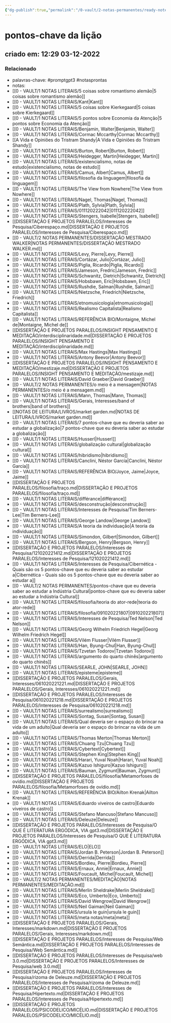 ```yaml
---
{"dg-publish":true,"permalink":"/0-vault/2-notas-permanentes/ready-notes/","tags":["permanente","promptgpt3","notasprontas"],"dgHomeLink":true,"dgShowLocalGraph":true,"dgShowFileTree":true,"dgEnableSearch":true}
---
```


# pontos-chave da lição
## criado em: 12:29 03-12-2022

### Relacionado
- palavras-chave: #promptgpt3 #notasprontas 
- notas: 
- [[0 - VAULT/1 NOTAS LITERAIS/5 coisas sobre romantismo alemão\|5 coisas sobre romantismo alemão]]
- [[0 - VAULT/1 NOTAS LITERAIS/Kant\|Kant]]
- [[0 - VAULT/1 NOTAS LITERAIS/5 coisas sobre Kierkegaard\|5 coisas sobre Kierkegaard]]
- [[0 - VAULT/1 NOTAS LITERAIS/5 pontos sobre Economia da Atenção\|5 pontos sobre Economia da Atenção]]
- [[0 - VAULT/1 NOTAS LITERAIS/Benjamin, Walter\|Benjamin, Walter]]
- [[0 - VAULT/1 NOTAS LITERAIS/Cormac Mccarthy\|Cormac Mccarthy]]
- [[A Vida e Opiniões do Tristram Shandy\|A Vida e Opiniões do Tristram Shandy]]
- [[0 - VAULT/1 NOTAS LITERAIS/Burton, Robert\|Burton, Robert]]
- [[0 - VAULT/1 NOTAS LITERAIS/Heidegger, Martin\|Heidegger, Martin]]
- [[0 - VAULT/1 NOTAS LITERAIS/existencialismo, notas de estudo\|existencialismo, notas de estudo]]
- [[0 - VAULT/1 NOTAS LITERAIS/Camus, Albert\|Camus, Albert]]
- [[0 - VAULT/1 NOTAS LITERAIS/filosofia da linguagem\|filosofia da linguagem]]
- [[0 - VAULT/1 NOTAS LITERAIS/The View from Nowhere\|The View from Nowhere]]
- [[0 - VAULT/1 NOTAS LITERAIS/Nagel, Thomas\|Nagel, Thomas]]
- [[0 - VAULT/1 NOTAS LITERAIS/Plath, Sylvia\|Plath, Sylvia]]
- [[0 - VAULT/1 NOTAS LITERAIS/011120222042\|011120222042]]
- [[0 - VAULT/1 NOTAS LITERAIS/Stengers, Isabelle\|Stengers, Isabelle]]
- [[DISSERTAÇÃO E PROJETOS PARALELOS/Interesses de Pesquisa/Ciberespaço.md\|DISSERTAÇÃO E PROJETOS PARALELOS/Interesses de Pesquisa/Ciberespaço.md]]
- [[0 - VAULT/2 NOTAS PERMANENTES/DISSERTAÇÃO MESTRADO WALKER\|NOTAS PERMANENTES/DISSERTAÇÃO MESTRADO WALKER.md]]
- [[0 - VAULT/1 NOTAS LITERAIS/Levy, Pierre\|Levy, Pierre]]
- [[0 - VAULT/1 NOTAS LITERAIS/Cortázar, Julio\|Cortázar, Julio]]
- [[0 - VAULT/1 NOTAS LITERAIS/Piglia, Ricardo\|Piglia, Ricardo]]
- [[0 - VAULT/1 NOTAS LITERAIS/Jameson, Fredric\|Jameson, Fredric]]
- [[0 - VAULT/1 NOTAS LITERAIS/Schwanitz, Dietrich\|Schwanitz, Dietrich]]
- [[0 - VAULT/1 NOTAS LITERAIS/Hobsbawn, Eric\|Hobsbawn, Eric]]
- [[0 - VAULT/1 NOTAS LITERAIS/Rushdie, Salman\|Rushdie, Salman]]
- [[0 - VAULT/1 NOTAS LITERAIS/Nietzsche, Friedrich\|Nietzsche, Friedrich]]
- [[0 - VAULT/1 NOTAS LITERAIS/etnomusicologia\|etnomusicologia]]
- [[0 - VAULT/1 NOTAS LITERAIS/Realismo Capitalista\|Realismo Capitalista]]
- [[0 - VAULT/1 NOTAS LITERAIS/REFERÊNCIA BIO/Montaigne, Michel de\|Montaigne, Michel de]]
- [[DISSERTAÇÃO E PROJETOS PARALELOS/INSIGHT PENSAMENTO E MEDITAÇÃO/interdisciplinaridade.md\|DISSERTAÇÃO E PROJETOS PARALELOS/INSIGHT PENSAMENTO E MEDITAÇÃO/interdisciplinaridade.md]]
- [[0 - VAULT/1 NOTAS LITERAIS/Max Hastings\|Max Hastings]]
- [[0 - VAULT/1 NOTAS LITERAIS/Antony Beevor\|Antony Beevor]]
- [[DISSERTAÇÃO E PROJETOS PARALELOS/INSIGHT PENSAMENTO E MEDITAÇÃO/mestizaje.md\|DISSERTAÇÃO E PROJETOS PARALELOS/INSIGHT PENSAMENTO E MEDITAÇÃO/mestizaje.md]]
- [[0 - VAULT/1 NOTAS LITERAIS/David Graeber\|David Graeber]]
- [[0 - VAULT/2 NOTAS PERMANENTES/o meio é a mensagem\|NOTAS PERMANENTES/o meio é a mensagem.md]]
- [[0 - VAULT/1 NOTAS LITERAIS/Mann, Thomas\|Mann, Thomas]]
- [[0 - VAULT/1 NOTAS LITERAIS/Gerais, Interesses/band of brothers\|band of brothers]]
- [[NOTAS DE LEITURA/LIVROS/market garden.md\|NOTAS DE LEITURA/LIVROS/market garden.md]]
- [[0 - VAULT/1 NOTAS LITERAIS/7 pontos-chave que eu deveria saber ao estudar a globalização\|7 pontos-chave que eu deveria saber ao estudar a globalização]]
- [[0 - VAULT/1 NOTAS LITERAIS/Husserl\|Husserl]]
- [[0 - VAULT/1 NOTAS LITERAIS/globalização cultural\|globalização cultural]]
- [[0 - VAULT/1 NOTAS LITERAIS/hibridismo\|hibridismo]]
- [[0 - VAULT/1 NOTAS LITERAIS/Canclini, Néstor García\|Canclini, Néstor García]]
- [[0 - VAULT/1 NOTAS LITERAIS/REFERÊNCIA BIO/Joyce, Jaime\|Joyce, Jaime]]
- [[DISSERTAÇÃO E PROJETOS PARALELOS/filosofia/traço.md\|DISSERTAÇÃO E PROJETOS PARALELOS/filosofia/traço.md]]
- [[0 - VAULT/1 NOTAS LITERAIS/différance\|différance]]
- [[0 - VAULT/1 NOTAS LITERAIS/desconstrução\|desconstrução]]
- [[0 - VAULT/1 NOTAS LITERAIS/Interesses de Pesquisa/Tim Berners-Lee\|Tim Berners-Lee]]
- [[0 - VAULT/1 NOTAS LITERAIS/George Landow\|George Landow]]
- [[0 - VAULT/1 NOTAS LITERAIS/A teoria da individuação\|A teoria da individuação]]
- [[0 - VAULT/1 NOTAS LITERAIS/Simondon, Gilbert\|Simondon, Gilbert]]
- [[0 - VAULT/1 NOTAS LITERAIS/Bergson, Henry\|Bergson, Henry]]
- [[DISSERTAÇÃO E PROJETOS PARALELOS/Interesses de Pesquisa/121020221412.md\|DISSERTAÇÃO E PROJETOS PARALELOS/Interesses de Pesquisa/121020221412.md]]
- [[0 - VAULT/1 NOTAS LITERAIS/Interesses de Pesquisa/Cibernética -  Quais são os 5 pontos-chave que eu deveria saber ao estudar a\|Cibernética -  Quais são os 5 pontos-chave que eu deveria saber ao estudar a]]
- [[0 - VAULT/2 NOTAS PERMANENTES/pontos-chave que eu deveria saber ao estudar a Indústria Cultural\|pontos-chave que eu deveria saber ao estudar a Indústria Cultural]]
- [[0 - VAULT/1 NOTAS LITERAIS/filosofia/teoria do ator-rede\|teoria do ator-rede]]
- [[0 - VAULT/1 NOTAS LITERAIS/filosofia/091020221807\|091020221807]]
- [[0 - VAULT/1 NOTAS LITERAIS/Interesses de Pesquisa/Ted Nelson\|Ted Nelson]]
- [[0 - VAULT/1 NOTAS LITERAIS/Georg Wilhelm Friedrich Hegel\|Georg Wilhelm Friedrich Hegel]]
- [[0 - VAULT/1 NOTAS LITERAIS/Vilém Flusser\|Vilém Flusser]]
- [[0 - VAULT/1 NOTAS LITERAIS/Han, Byung-Chul\|Han, Byung-Chul]]
- [[0 - VAULT/1 NOTAS LITERAIS/Tzvetan Todorov\|Tzvetan Todorov]]
- [[0 - VAULT/1 NOTAS LITERAIS/argumento do quarto chinês\|argumento do quarto chinês]]
- [[0 - VAULT/1 NOTAS LITERAIS/SEARLE, JOHN\|SEARLE, JOHN]]
- [[0 - VAULT/1 NOTAS LITERAIS/episteme\|episteme]]
- [[DISSERTAÇÃO E PROJETOS PARALELOS/Gerais, Interesses/061020221221.md\|DISSERTAÇÃO E PROJETOS PARALELOS/Gerais, Interesses/061020221221.md]]
- [[DISSERTAÇÃO E PROJETOS PARALELOS/Interesses de Pesquisa/061020221218.md\|DISSERTAÇÃO E PROJETOS PARALELOS/Interesses de Pesquisa/061020221218.md]]
- [[0 - VAULT/1 NOTAS LITERAIS/surrealismo\|surrealismo]]
- [[0 - VAULT/1 NOTAS LITERAIS/Sontag, Susan\|Sontag, Susan]]
- [[0 - VAULT/1 NOTAS LITERAIS/Qual deveria ser o espaço do brincar na vida de um adulto\|Qual deveria ser o espaço do brincar na vida de um adulto]]
- [[0 - VAULT/1 NOTAS LITERAIS/Thomas Merton\|Thomas Merton]]
- [[0 - VAULT/1 NOTAS LITERAIS/Chuang Tzu\|Chuang Tzu]]
- [[0 - VAULT/1 NOTAS LITERAIS/Cybertext\|Cybertext]]
- [[0 - VAULT/1 NOTAS LITERAIS/Stephen King\|Stephen King]]
- [[0 - VAULT/1 NOTAS LITERAIS/Harari, Yuval Noah\|Harari, Yuval Noah]]
- [[0 - VAULT/1 NOTAS LITERAIS/Kazuo Ishiguro\|Kazuo Ishiguro]]
- [[0 - VAULT/1 NOTAS LITERAIS/Bauman, Zygmunt\|Bauman, Zygmunt]]
- [[DISSERTAÇÃO E PROJETOS PARALELOS/filosofia/Metamorfoses de ovídio.md\|DISSERTAÇÃO E PROJETOS PARALELOS/filosofia/Metamorfoses de ovídio.md]]
- [[0 - VAULT/1 NOTAS LITERAIS/REFERÊNCIA BIO/Ailton Krenak\|Ailton Krenak]]
- [[0 - VAULT/1 NOTAS LITERAIS/Eduardo viveiros de castro\|Eduardo viveiros de castro]]
- [[0 - VAULT/1 NOTAS LITERAIS/Stefano Mancuso\|Stefano Mancuso]]
- [[0 - VAULT/1 NOTAS LITERAIS/Deleuze\|Deleuze]]
- [[DISSERTAÇÃO E PROJETOS PARALELOS/Interesses de Pesquisa/O QUE É LITERATURA ERGÓDICA, VIA gpt3.md\|DISSERTAÇÃO E PROJETOS PARALELOS/Interesses de Pesquisa/O QUE É LITERATURA ERGÓDICA, VIA gpt3.md]]
- [[0 - VAULT/1 NOTAS LITERAIS/ELO\|ELO]]
- [[0 - VAULT/1 NOTAS LITERAIS/Jordan B. Peterson\|Jordan B. Peterson]]
- [[0 - VAULT/1 NOTAS LITERAIS/Derrida\|Derrida]]
- [[0 - VAULT/1 NOTAS LITERAIS/Bordieu, Pierre\|Bordieu, Pierre]]
- [[0 - VAULT/1 NOTAS LITERAIS/Ernaux, Annie\|Ernaux, Annie]]
- [[0 - VAULT/1 NOTAS LITERAIS/Foucault, Michel\|Foucault, Michel]]
- [[0 - VAULT/2 NOTAS PERMANENTES/MEDITAÇÃO\|NOTAS PERMANENTES/MEDITAÇÃO.md]]
- [[0 - VAULT/1 NOTAS LITERAIS/Merlin Sheldrake\|Merlin Sheldrake]]
- [[0 - VAULT/1 NOTAS LITERAIS/Eco, Umberto\|Eco, Umberto]]
- [[0 - VAULT/1 NOTAS LITERAIS/David Wengrow\|David Wengrow]]
- [[0 - VAULT/1 NOTAS LITERAIS/Neil Gaiman\|Neil Gaiman]]
- [[0 - VAULT/1 NOTAS LITERAIS/ursula le guin\|ursula le guin]]
- [[0 - VAULT/1 NOTAS LITERAIS/meta notas/meta\|meta]]
- [[DISSERTAÇÃO E PROJETOS PARALELOS/Gerais, Interesses/markdown.md\|DISSERTAÇÃO E PROJETOS PARALELOS/Gerais, Interesses/markdown.md]]
- [[DISSERTAÇÃO E PROJETOS PARALELOS/Interesses de Pesquisa/Web Semântica.md\|DISSERTAÇÃO E PROJETOS PARALELOS/Interesses de Pesquisa/Web Semântica.md]]
- [[DISSERTAÇÃO E PROJETOS PARALELOS/Interesses de Pesquisa/web 3.0.md\|DISSERTAÇÃO E PROJETOS PARALELOS/Interesses de Pesquisa/web 3.0.md]]
- [[DISSERTAÇÃO E PROJETOS PARALELOS/Interesses de Pesquisa/rizoma de Deleuze.md\|DISSERTAÇÃO E PROJETOS PARALELOS/Interesses de Pesquisa/rizoma de Deleuze.md]]
- [[DISSERTAÇÃO E PROJETOS PARALELOS/Interesses de Pesquisa/Hipertexto.md\|DISSERTAÇÃO E PROJETOS PARALELOS/Interesses de Pesquisa/Hipertexto.md]]
- [[DISSERTAÇÃO E PROJETOS PARALELOS/PSICODELICO/MICÉLIO.md\|DISSERTAÇÃO E PROJETOS PARALELOS/PSICODELICO/MICÉLIO.md]]